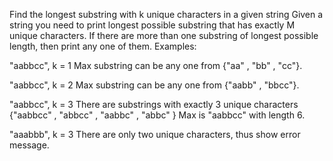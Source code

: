 Find the longest substring with k unique characters in a given string
Given a string you need to print longest possible substring that has exactly M unique characters. If there are more than one substring of longest possible length, then print any one of them.
Examples:

"aabbcc", k = 1
Max substring can be any one from {"aa" , "bb" , "cc"}.

"aabbcc", k = 2
Max substring can be any one from {"aabb" , "bbcc"}.

"aabbcc", k = 3
There are substrings with exactly 3 unique characters
{"aabbcc" , "abbcc" , "aabbc" , "abbc" }
Max is "aabbcc" with length 6.

"aaabbb", k = 3
There are only two unique characters, thus show error message. 
